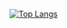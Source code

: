 [![Top Langs](https://github-readme-stats.vercel.app/api/top-langs/?username=jottenlips&hide=Jupyter%20Notebook,html,reason,svelte,python&layout=compact)](https://github.com/anuraghazra/github-readme-stats)
